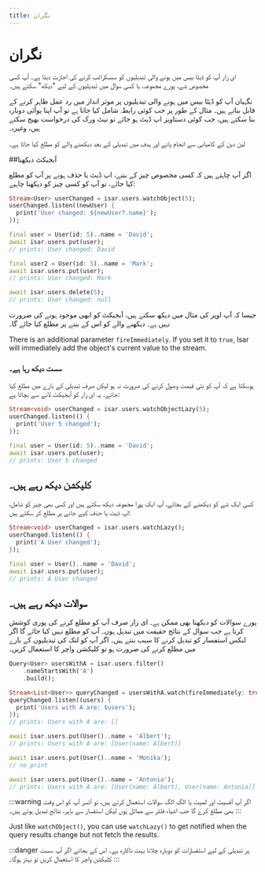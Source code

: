 ```yaml
---
title: نگران
---
```


# نگران

ای زار آپ کو ڈیٹا بیس میں ہونے والی تبدیلیوں کو سبسکرائب کرنے کی اجازت دیتا ہے۔ آپ کسی مخصوص شے، پورے مجموعہ، یا کسی سوال میں تبدیلیوں کے لیے "دیکھ" سکتے ہیں۔

نگہبان آپ کو ڈیٹا بیس میں ہونے والی تبدیلیوں پر موثر انداز میں رد عمل ظاہر کرنے کے قابل بناتے ہیں۔ مثال کے طور پر جب کوئی رابطہ شامل کیا جاتا ہے تو آپ اپنا یوآئی دوبارہ بنا سکتے ہیں، جب کوئی دستاویز اپ ڈیٹ ہو جائے تو نیٹ ورک کی درخواست بھیج سکتے ہیں، وغیرہ۔

لین دین کے کامیابی سے انجام پانے اور ہدف میں تبدیلی کے بعد دیکھنے والے کو مطلع کیا جاتا ہے۔

##آبجیکٹ دیکھنا

اگر آپ چاہتے ہیں کہ کسی مخصوص چیز کے بننے، اپ ڈیٹ یا حذف ہونے پر آپ کو مطلع کیا جائے، تو آپ کو کسی چیز کو دیکھنا چاہیے:

```dart
Stream<User> userChanged = isar.users.watchObject(5);
userChanged.listen((newUser) {
  print('User changed: ${newUser?.name}');
});

final user = User(id: 5)..name = 'David';
await isar.users.put(user);
// prints: User changed: David

final user2 = User(id: 5)..name = 'Mark';
await isar.users.put(user);
// prints: User changed: Mark

await isar.users.delete(5);
// prints: User changed: null
```

جیسا کہ آپ اوپر کی مثال میں دیکھ سکتے ہیں، آبجیکٹ کو ابھی موجود ہونے کی ضرورت نہیں ہے۔ دیکھنے والے کو اس کے بننے پر مطلع کیا جائے گا۔

There is an additional parameter `fireImmediately`. If you set it to `true`, Isar will immediately add the object's current value to the stream.

### سست دیکھ رہا ہے۔

ہوسکتا ہے کہ آپ کو نئی قیمت وصول کرنے کی ضرورت نہ ہو لیکن صرف تبدیلی کے بارے میں مطلع کیا جائے۔ یہ ای زار کو آبجیکٹ لانے سے بچاتا ہے:

```dart
Stream<void> userChanged = isar.users.watchObjectLazy(5);
userChanged.listen(() {
  print('User 5 changed');
});

final user = User(id: 5)..name = 'David';
await isar.users.put(user);
// prints: User 5 changed
```

## کلیکشن دیکھ رہے ہیں۔

کسی ایک شے کو دیکھنے کے بجائے، آپ ایک پورا مجموعہ دیکھ سکتے ہیں اور کسی بھی چیز کو شامل، اپ ڈیٹ یا حذف کیے جانے پر مطلع کر سکتے ہیں:

```dart
Stream<void> userChanged = isar.users.watchLazy();
userChanged.listen(() {
  print('A User changed');
});

final user = User()..name = 'David';
await isar.users.put(user);
// prints: A User changed
```

## سوالات دیکھ رہے ہیں۔

پورے سوالات کو دیکھنا بھی ممکن ہے۔ ای زار صرف آپ کو مطلع کرنے کی پوری کوشش کرتا ہے جب سوال کے نتائج حقیقت میں تبدیل ہوں۔ آپ کو مطلع نہیں کیا جائے گا اگر لنکس استفسار کو تبدیل کرنے کا سبب بنتے ہیں۔ اگر آپ کو لنک کی تبدیلیوں کے بارے میں مطلع کرنے کی ضرورت ہو تو کلیکشن واچر کا استعمال کریں۔

```dart
Query<User> usersWithA = isar.users.filter()
    .nameStartsWith('A')
    .build();

Stream<List<User>> queryChanged = usersWithA.watch(fireImmediately: true);
queryChanged.listen((users) {
  print('Users with A are: $users');
});
// prints: Users with A are: []

await isar.users.put(User()..name = 'Albert');
// prints: Users with A are: [User(name: Albert)]

await isar.users.put(User()..name = 'Monika');
// no print

await isar.users.put(User()..name = 'Antonia');
// prints: Users with A are: [User(name: Albert), User(name: Antonia)]
```

:::warning
اگر آپ آفسیٹ اور لمیٹ یا الگ الگ سوالات استعمال کرتے ہیں، تو آئسر آپ کو اس وقت بھی مطلع کرے گا جب اشیاء فلٹر سے مماثل ہوں لیکن استفسار سے باہر، نتائج تبدیل ہوتے ہیں۔
:::

Just like `watchObject()`, you can use `watchLazy()` to get notified when the query results change but not fetch the results.

:::danger
ہر تبدیلی کے لیے استفسارات کو دوبارہ چلانا بہت ناکارہ ہے۔ اس کے بجائے اگر آپ سست کلیکشن واچر کا استعمال کریں تو بہتر ہوگا۔
:::
